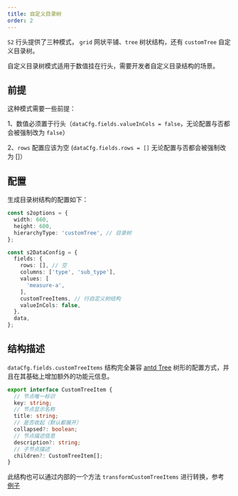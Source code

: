```yaml
---
title: 自定义目录树
order: 2
---
```

`S2` 行头提供了三种模式， `grid` 网状平铺、`tree` 树状结构，还有 `customTree` 自定义目录树。

自定义目录树模式适用于数值挂在行头，需要开发者自定义目录结构的场景。

## 前提

这种模式需要一些前提：

1、数值必须置于行头（`dataCfg.fields.valueInCols = false`，无论配置与否都会被强制改为 `false`）

2、`rows` 配置应该为空 (`dataCfg.fields.rows = []` 无论配置与否都会被强制改为 []）

## 配置

生成目录树结构的配置如下：

```ts
const s2options = {
  width: 660,
  height: 600,
  hierarchyType: 'customTree', // 目录树
};

const s2DataConfig = {
  fields: {
    rows: [], // 空
    columns: ['type', 'sub_type'],
    values: [
      'measure-a',
    ],
    customTreeItems, // 行自定义树结构
    valueInCols: false,
  },
  data,
};

```

## 结构描述

`dataCfg.fields.customTreeItems` 结构完全兼容 [antd Tree](https://ant.design/components/tree-cn/) 树形的配置方式，并且在其基础上增加额外的功能元信息。

```ts
export interface CustomTreeItem {
  // 节点唯一标识
  key: string;
  // 节点显示名称
  title: string;
  // 是否收起（默认都展开）
  collapsed?: boolean;
  // 节点描述信息
  description?: string;
  // 子节点描述
  children?: CustomTreeItem[];
}
```

此结构也可以通过内部的一个方法 `transformCustomTreeItems` 进行转换，参考 [例子](/zh/examples/custom/custom-tree#custom-tree)
